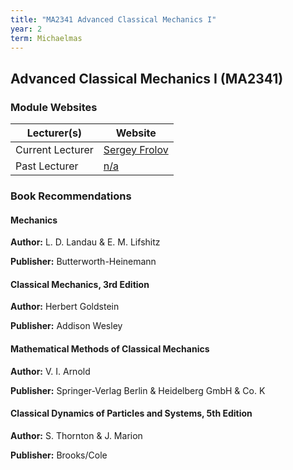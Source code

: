```yaml
---
title: "MA2341 Advanced Classical Mechanics I"
year: 2
term: Michaelmas
---
```

## Advanced Classical Mechanics I (MA2341)
### Module Websites

| Lecturer(s)  | Website |
| ------------- | ------------- |
| Current Lecturer | [Sergey Frolov](https://www.maths.tcd.ie/~frolovs/) |
|  Past Lecturer |  [n/a](https://www.maths.tcd.ie/) |

### Book Recommendations

#### Mechanics

**Author:** L. D. Landau & E. M. Lifshitz

**Publisher:** Butterworth-Heinemann

#### Classical Mechanics, 3rd Edition

**Author:** Herbert Goldstein

**Publisher:** Addison Wesley

#### Mathematical Methods of Classical Mechanics 

**Author:** V. I. Arnold

**Publisher:** Springer-Verlag Berlin & Heidelberg GmbH & Co. K

#### Classical Dynamics of Particles and Systems, 5th Edition

**Author:** S. Thornton & J. Marion

**Publisher:** Brooks/Cole

